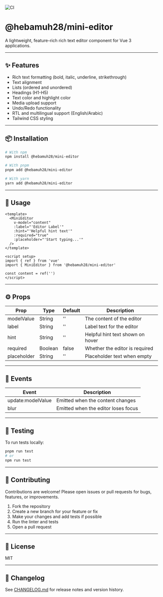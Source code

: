 ![CI](https://github.com/hebamuh68/mini-editor/actions/workflows/ci.yml/badge.svg)

# @hebamuh28/mini-editor

A lightweight, feature-rich rich text editor component for Vue 3 applications.

---

## ✨ Features

- Rich text formatting (bold, italic, underline, strikethrough)
- Text alignment
- Lists (ordered and unordered)
- Headings (H1-H5)
- Text color and highlight color
- Media upload support
- Undo/Redo functionality
- RTL and multilingual support (English/Arabic)
- Tailwind CSS styling

---

## 📦 Installation

```bash
# With npm
npm install @hebamuh28/mini-editor

# With pnpm
pnpm add @hebamuh28/mini-editor

# With yarn
yarn add @hebamuh28/mini-editor
```

---

## 🚀 Usage

```vue
<template>
  <MiniEditor
    v-model="content"
    :label="'Editor Label'"
    :hint="'Helpful hint text'"
    :required="true"
    :placeholder="'Start typing...'"
  />
</template>

<script setup>
import { ref } from 'vue'
import { MiniEditor } from '@hebamuh28/mini-editor'

const content = ref('')
</script>
```

---

## ⚙️ Props

| Prop         | Type    | Default | Description                        |
|--------------|---------|---------|------------------------------------|
| modelValue   | String  | ''      | The content of the editor          |
| label        | String  | ''      | Label text for the editor          |
| hint         | String  | ''      | Helpful hint text shown on hover   |
| required     | Boolean | false   | Whether the editor is required     |
| placeholder  | String  | ''      | Placeholder text when empty        |

---

## 🔔 Events

| Event              | Description                        |
|--------------------|------------------------------------|
| update:modelValue  | Emitted when the content changes   |
| blur               | Emitted when the editor loses focus|

---

## 🧪 Testing

To run tests locally:

```bash
pnpm run test
# or
npm run test
```

---

## 🤝 Contributing

Contributions are welcome! Please open issues or pull requests for bugs, features, or improvements.

1. Fork the repository
2. Create a new branch for your feature or fix
3. Make your changes and add tests if possible
4. Run the linter and tests
5. Open a pull request

---

## 📜 License

MIT

---

## 📓 Changelog

See [CHANGELOG.md](./CHANGELOG.md) for release notes and version history. 


